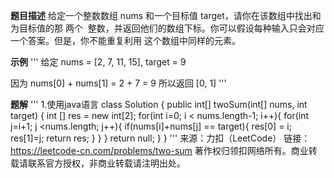 **题目描述**
	给定一个整数数组 nums 和一个目标值 target，请你在该数组中找出和为目标值的那 两个 
整数，并返回他们的数组下标。你可以假设每种输入只会对应一个答案。但是，你不能重复利用
这个数组中同样的元素。

**示例**
'''
给定 nums = [2, 7, 11, 15], target = 9

因为 nums[0] + nums[1] = 2 + 7 = 9
所以返回 [0, 1]
'''

**题解**
'''
1.使用java语言
class Solution {
    public int[] twoSum(int[] nums, int target) {
        int [] res = new int[2];
        for(int i=0; i < nums.length-1; i++){
            for(int j=i+1; j <nums.length; j++){
                if(nums[i]+nums[j] == target){
                    res[0] = i;
                    res[1]=j;
                    return res;
                }
            }
        }
        return null;
    }
}
'''
来源：力扣（LeetCode）
链接：https://leetcode-cn.com/problems/two-sum
著作权归领扣网络所有。商业转载请联系官方授权，非商业转载请注明出处。